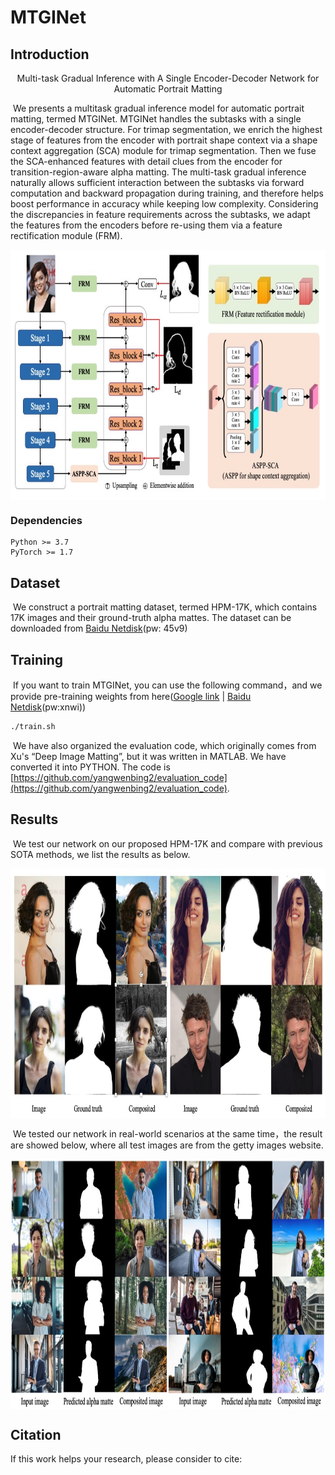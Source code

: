 # MTGINet

## Introduction

<center>Multi-task Gradual Inference with A Single Encoder-Decoder Network for Automatic Portrait Matting</center>

​    We presents a multitask gradual inference model for automatic portrait matting, termed MTGINet. MTGINet handles the subtasks with a single encoder-decoder structure. For trimap segmentation, we enrich the highest stage of features from the encoder with portrait shape context via a shape context aggregation (SCA) module for trimap segmentation. Then we fuse the SCA-enhanced features with detail clues from the encoder for transition-region-aware alpha matting. The multi-task gradual inference naturally allows sufficient interaction between the subtasks via forward computation and backward propagation during training, and therefore helps boost performance in accuracy while keeping low complexity. Considering the discrepancies in feature requirements across the subtasks, we adapt the features from the encoders before re-using them via a feature rectification module (FRM).

<img src="docs/images/MTGINet.jpg" height=400 center align="center"/>

### Dependencies

```
Python >= 3.7
PyTorch >= 1.7
```

## Dataset

​    We construct a portrait matting dataset, termed HPM-17K, which contains 17K images and their ground-truth alpha mattes. The dataset can be downloaded from [Baidu Netdisk](https://pan.baidu.com/s/16X8cwtKzxoYKZrxIouI9hw?pwd=45v9)(pw: 45v9)

## Training

​     If you want to train MTGINet, you can use the following command，and we provide pre-training weights from here([Google link]() | [Baidu Netdisk](https://pan.baidu.com/s/1F3sohx6h_NiEXBcLcZ1Keg?pwd=xnwi)(pw:xnwi))

```bash
./train.sh
```

​    We have also organized the evaluation code, which originally comes from Xu's “Deep Image Matting”, but it was written in MATLAB. We have converted it into PYTHON. The code is [https://github.com/yangwenbing2/evaluation_code](https://github.com/yangwenbing2/evaluation_code).

## Results

​    We test our network on our proposed HPM-17K  and compare with previous SOTA methods, we list the results as below.

<img src="docs/images/results-HPM.jpg" height=400 center align="center"/>

​    We tested our network in real-world scenarios at the same time，the result are showed below, where all test images are from the getty images website.

<img src="docs/images/real_world.jpg" height=400 center align="center"/>

## Citation

If this work helps your research, please consider to cite:

```
```




